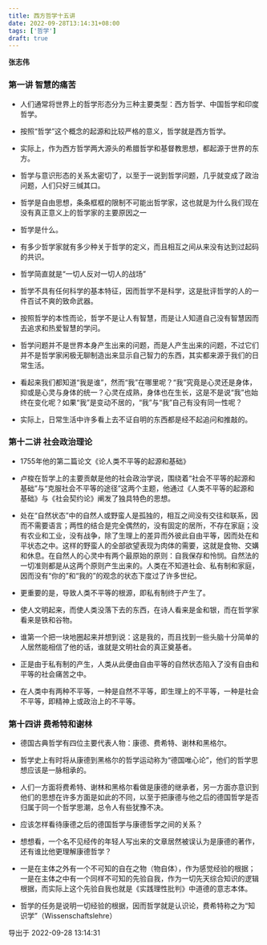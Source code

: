 ```yaml
---
title: 西方哲学十五讲
date: 2022-09-28T13:14:31+08:00
tags: ['哲学']
draft: true
---
```


**张志伟**


### 第一讲 智慧的痛苦

* 人们通常将世界上的哲学形态分为三种主要类型：西方哲学、中国哲学和印度哲学。

* 按照“哲学”这个概念的起源和比较严格的意义，哲学就是西方哲学。

* 实际上，作为西方哲学两大源头的希腊哲学和基督教思想，都起源于世界的东方。

* 哲学与意识形态的关系太密切了，以至于一说到哲学问题，几乎就变成了政治问题，人们只好三缄其口。

* 哲学是自由思想，条条框框的限制不可能出哲学家，这也就是为什么我们现在没有真正意义上的哲学家的主要原因之一

* 哲学是什么。

* 有多少哲学家就有多少种关于哲学的定义，而且相互之间从来没有达到过起码的共识。

* 哲学简直就是“一切人反对一切人的战场”

* 哲学不具有任何科学的基本特征，因而哲学不是科学，这是批评哲学的人的一件百试不爽的致命武器。

* 按照哲学的本性而论，哲学不是让人有智慧，而是让人知道自己没有智慧因而去追求和热爱智慧的学问。

* 哲学问题并不是世界本身产生出来的问题，而是人产生出来的问题，不过它们并不是哲学家闲极无聊制造出来显示自己智力的东西，其实都来源于我们的日常生活。

* 看起来我们都知道“我是谁”，然而“我”在哪里呢？“我”究竟是心灵还是身体，抑或是心灵与身体的统一？心灵在成熟，身体也在生长，这是不是说“我”也始终在变化呢？如果“我”是变动不居的，“我”与“我”自己有没有同一性呢？

* 实际上，日常生活中许多看上去不证自明的东西都是经不起追问和推敲的。


### 第十二讲 社会政治理论

* 1755年他的第二篇论文《论人类不平等的起源和基础》

* 卢梭在哲学上的主要贡献是他的社会政治学说，围绕着“社会不平等的起源和基础”与“克服社会不平等的途径”这两个主题，他通过《人类不平等的起源和基础》与《社会契约论》阐发了独具特色的思想。

* 处在“自然状态”中的自然人或野蛮人是孤独的，相互之间没有交往和联系，因而不需要语言；两性的结合是完全偶然的，没有固定的居所，不存在家庭；没有农业和工业，没有战争，除了生理上的差异而外彼此自由平等，因而处在和平状态之中。这样的野蛮人的全部欲望表现为肉体的需要，这就是食物、交媾和休息。在自然人的心灵中有两个最原始的原则：自我保存和怜悯。自然法的一切准则都是从这两个原则产生出来的。人类在不知道社会、私有制和家庭，因而没有“你的”和“我的”的观念的状态下度过了许多世纪。

* 更重要的是，导致人类不平等的根源，即私有制终于产生了。

* 使人文明起来，而使人类没落下去的东西，在诗人看来是金和银，而在哲学家看来是铁和谷物。

* 谁第一个把一块地圈起来并想到说：这是我的，而且找到一些头脑十分简单的人居然能相信了他的话，谁就是文明社会的真正奠基者。

* 正是由于私有制的产生，人类从此便由自由平等的自然状态陷入了没有自由和平等的社会痛苦之中。

* 在人类中有两种不平等，一种是自然不平等，即生理上的不平等，一种是社会不平等，即精神上或政治上的不平等。


### 第十四讲 费希特和谢林

* 德国古典哲学有四位主要代表人物：康德、费希特、谢林和黑格尔。

* 哲学史上有时将从康德到黑格尔的哲学运动称为“德国唯心论”，他们的哲学思想应该是一脉相承的。

* 人们一方面将费希特、谢林和黑格尔看做是康德的继承者，另一方面亦意识到他们的思想在许多方面是如此的不同，以至于把康德与他之后的德国哲学是否归属于同一个哲学思潮，总令人有些犹豫不决。

* 应该怎样看待康德之后的德国哲学与康德哲学之间的关系？

* 想想看，一个名不见经传的年轻人写出来的文章居然被误认为是康德的著作，还有谁比他更理解康德哲学？

* 一是在主体之外有一个不可知的自在之物（物自体），作为感觉经验的根据；一是在主体之中有一个同样不可知的先验自我，作为一切先天综合知识的逻辑根据，而实际上这个先验自我也就是《实践理性批判》中道德的意志本体。

* 哲学的任务是说明一切经验的根据，因而哲学就是认识论，费希特称之为“知识学”（Wissenschaftslehre）

导出于 2022-09-28 13:14:31

